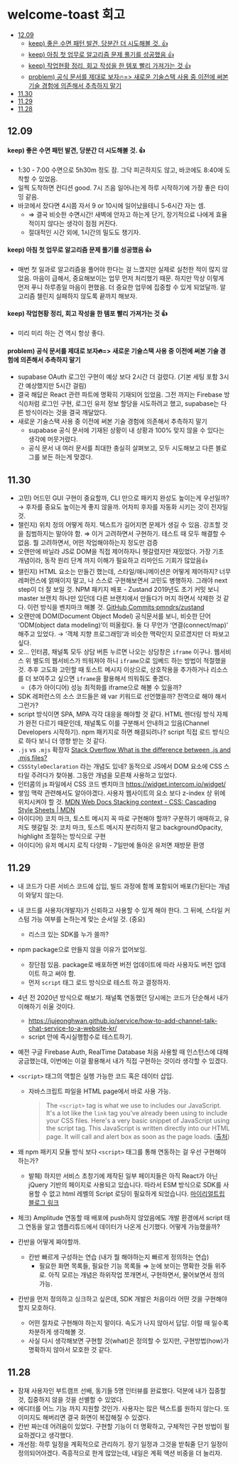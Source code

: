 # welcome-toast 회고

<!-- toc -->

- [12.09](#1209)
  - [keep) 좋은 수면 패턴 발견, 당분간 더 시도해볼 것. 👍](#keep-%EC%A2%8B%EC%9D%80-%EC%88%98%EB%A9%B4-%ED%8C%A8%ED%84%B4-%EB%B0%9C%EA%B2%AC-%EB%8B%B9%EB%B6%84%EA%B0%84-%EB%8D%94-%EC%8B%9C%EB%8F%84%ED%95%B4%EB%B3%BC-%EA%B2%83-%F0%9F%91%8D)
  - [keep) 아침 첫 업무로 알고리즘 문제 풀기를 성공했음 👍](#keep-%EC%95%84%EC%B9%A8-%EC%B2%AB-%EC%97%85%EB%AC%B4%EB%A1%9C-%EC%95%8C%EA%B3%A0%EB%A6%AC%EC%A6%98-%EB%AC%B8%EC%A0%9C-%ED%92%80%EA%B8%B0%EB%A5%BC-%EC%84%B1%EA%B3%B5%ED%96%88%EC%9D%8C-%F0%9F%91%8D)
  - [keep) 작업현황 정리, 회고 작성을 한 템포 빨리 가져가는 것 👍](#keep-%EC%9E%91%EC%97%85%ED%98%84%ED%99%A9-%EC%A0%95%EB%A6%AC-%ED%9A%8C%EA%B3%A0-%EC%9E%91%EC%84%B1%EC%9D%84-%ED%95%9C-%ED%85%9C%ED%8F%AC-%EB%B9%A8%EB%A6%AC-%EA%B0%80%EC%A0%B8%EA%B0%80%EB%8A%94-%EA%B2%83-%F0%9F%91%8D)
  - [problem) 공식 문서를 제대로 보자🔥=> 새로운 기술스택 사용 중 이전에 써본 기술 경험에 의존해서 추측하지 말기](#problem-%EA%B3%B5%EC%8B%9D-%EB%AC%B8%EC%84%9C%EB%A5%BC-%EC%A0%9C%EB%8C%80%EB%A1%9C-%EB%B3%B4%EC%9E%90%F0%9F%94%A5-%EC%83%88%EB%A1%9C%EC%9A%B4-%EA%B8%B0%EC%88%A0%EC%8A%A4%ED%83%9D-%EC%82%AC%EC%9A%A9-%EC%A4%91-%EC%9D%B4%EC%A0%84%EC%97%90-%EC%8D%A8%EB%B3%B8-%EA%B8%B0%EC%88%A0-%EA%B2%BD%ED%97%98%EC%97%90-%EC%9D%98%EC%A1%B4%ED%95%B4%EC%84%9C-%EC%B6%94%EC%B8%A1%ED%95%98%EC%A7%80-%EB%A7%90%EA%B8%B0)
- [11.30](#1130)
- [11.29](#1129)
- [11.28](#1128)

<!-- tocstop -->

## 12.09

#### keep) 좋은 수면 패턴 발견, 당분간 더 시도해볼 것. 👍

- 1:30 - 7:00 수면으로 5h30m 정도 잠. 그닥 피곤하지도 않고, 바코에도 8:40에 도착할 수 있었음.
- 일찍 도착하면 컨디션 good. 7시 즈음 일어나는게 하루 시작하기에 가장 좋은 타이밍 같음.
- 바코에서 잤다면 4시쯤 자서 9 or 10시에 일어났을테니 5-6시간 자는 셈.
  - ⇒ 결국 비슷한 수면시간! 새벽에 안자고 하는게 단기, 장기적으료 나에게 효율적이지 않다는 생각이 점점 커진다.
  - 절대적인 시간 외에, 1시간의 밀도도 챙기자.

#### keep) 아침 첫 업무로 알고리즘 문제 풀기를 성공했음 👍

- 매번 첫 일과로 알고리즘을 풀어야 한다는 걸 느꼈지만 실제로 실천한 적이 많지 않았음. 마음이 급해서, 중요해보이는 업무 먼저 처리했기 때문. 하지만 막상 이렇게 먼저 푸니 하루종일 마음이 편했음. 더 중요한 업무에 집중할 수 있게 되었달까. 알고리즘 챌린지 실패하지 않도록 끝까지 해보자.

#### keep) 작업현황 정리, 회고 작성을 한 템포 빨리 가져가는 것 👍

- 미리 미리 하는 건 역시 항상 좋다.

#### problem) 공식 문서를 제대로 보자🔥=> 새로운 기술스택 사용 중 이전에 써본 기술 경험에 의존해서 추측하지 말기

- supabase OAuth 로그인 구현이 예상 보다 2시간 더 걸렸다. (기본 세팅 포함 3시간 예상했지만 5시간 걸림)
- 결국 해답은 React 관련 파트에 명확히 기재되어 있었음. 그전 까지는 Firebase 방식()처럼 로그인 구현, 로그인 유저 정보 할당을 시도하려고 했고, supabase는 다른 방식이라는 것을 결국 깨달았다.
- 새로운 기술스택 사용 중 이전에 써본 기술 경험에 의존해서 추측하지 말기
  - supabase 공식 문서에 기재된 상황이 내 상황과 100% 맞지 않을 수 있다는 생각에 머뭇거렸다.
  - 공식 문서 내 여러 문서를 최대한 충실히 살펴보고, 모두 시도해보고 다른 블로그를 보든 하는게 맞겠다.

## 11.30

- 고민) 어드민 GUI 구현이 중요할까, CLI 만으로 패키지 완성도 높이는게 우선일까? → 후자를 중요도 높이는게 좋지 않을까. 어차피 후자를 자동화 시키는 것이 전자일 것.
- 챌린지) 위치 정의 어떻게 하지. 텍스트가 길어지면 문제가 생길 수 있음. 강조할 것을 침범하지는 말아야 함. ⇒ 이거 고려하면서 구현하기. 테스트 때 모두 해결할 수 없음. 뭘 고려하면서, 어떤 작업해야하는지 정도만 검증
- 오랜만에 바닐라 JS로 DOM을 직접 제어하자니 헷갈렸지만 재밌었다. 가장 기초 개념이라, 동작 원리 단계 까지 이해가 필요하고 리마인드 기회가 많았음👍
- 챌린지) HTML 요소는 만들긴 했는데, 스타일/애니메이션은 어떻게 제어하지? 너무 레퍼런스에 얽매이지 말고, 나 스스로 구현해보면서 고민도 병행하자. 그래야 next step이 더 잘 보일 것.
  NPM 패키지 배포 - Zustand 2019년도 초기 커밋 보니 master 브랜치 하나만 있던데 다른 브랜치에서 만들다가 머지 하면서 삭제한 것 같다. 이런 방식을 벤치마크 해볼 것. [GitHub Commits·pmndrs/zustand](https://github.com/pmndrs/zustand/commits/main/?since=2019-04-09&until=2019-04-09)
- 오랜만에 DOM(Document Object Model) 공식문서를 보니, 비슷한 단어 ‘ODM(object data modeling)’이 떠올랐다. 둘 다 무언가 ‘연결(connect/map)’ 해주고 있었다. → ‘객체 지향 프로그래밍’과 비슷한 맥락인지 모르겠지만 더 파보고 싶다.
- 오… 인터콤, 채널톡 모두 상담 버튼 누르면 나오는 상담창은 `iframe` 이구나. 웹서비스 위 별도의 웹서비스가 띄워져야 하니 `iframe`으로 임베드 하는 방법이 적절했을 것. 추후 고도화 고민할 때 토스트 메시지 이상으로, 상호작용을 추가하거나 리소스를 더 보여주고 싶으면 `iframe`을 활용해서 띄워줘도 좋겠다.
  - (추가 아이디어) 성능 최적화를 iframe으로 해볼 수 있을까?
- SDK 레퍼런스의 소스 코드들은 왜 var 키워드로 선언했을까? 전역으로 해야 해서 그런가?
- script 방식이면 SPA, MPA 각각 대응을 해야할 것 같다. HTML 렌더링 방식 자체가 완전 다르기 때문인데, 채널톡도 이를 구분해서 안내하고 있음(Channel Developers 시작하기). npm 패키지로 하면 해결되려나? script 직접 로드 방식으로 하다 보니 더 영향 받는 것 같다.
- `.js` vs `.mjs` 확장자 [Stack Overflow What is the difference between .js and .mjs files?](https://stackoverflow.com/questions/57492546/what-is-the-difference-between-js-and-mjs-files)
- `CSSStyleDeclaration` 라는 개념도 있네? 동적으로 JS에서 DOM 요소에 CSS 스타일 주려다가 찾아봄. 그동안 개념을 모른채 사용하고 있었다.
- 인터콤의 js 파일에서 CSS 코드 벤치마크 https://widget.intercom.io/widget/
- 쌓임 맥락 관련해서도 알아야겠다. 사용자 웹사이트의 요소 보다 z-index 상 위에 위치시켜야 할 것. [MDN Web Docs Stacking context - CSS: Cascading Style Sheets | MDN](https://developer.mozilla.org/en-US/docs/Web/CSS/CSS_positioned_layout/Understanding_z-index/Stacking_context)
- 아이디어) 코치 마크, 토스트 메시지 꼭 따로 구현해야 할까? 구분하기 애매하고, 유저도 헷갈릴 것: 코치 마크, 토스트 메시지 분리하지 말고 backgroundOpacity, highlight 조절하는 방식으로 구현
- 아이디어) 유저 메시지 로직 다양화 - 7일만에 돌아온 유저면 재방문 환영

## 11.29

- 내 코드가 다른 서비스 코드에 삽입, 빌드 과정에 함께 포함되어 배포(?)된다는 개념이 와닿지 않는다.
- 내 코드를 사용자(개발자)가 신뢰하고 사용할 수 있게 해야 한다. 그 뒤에, 스타일 커스텀 가능 여부를 논하는게 맞는 순서일 것. (중요)
  - 리스크 있는 SDK를 누가 쓸까?
- npm package으로 만들지 않을 이유가 없어보임.
  - 장단점 있음. package로 배포하면 버전 업데이트에 따라 사용자도 버전 업데이트 하고 써야 함.
  - 먼저 `script` 태그 로드 방식으로 테스트 하고 결정하자.
- 4년 전 2020년 방식으로 해보기. 채널톡 연동했던 당시에는 코드가 단순해서 내가 이해하기 쉬울 것이다.
  - https://jujeonghwan.github.io/service/how-to-add-channel-talk-chat-service-to-a-website-kr/
  - script 안에 즉시실행함수로 테스트하기.
- 예전 구글 Firebase Auth, RealTime Database 처음 사용할 때 인스턴스에 대해 궁금했는데, 이번에는 이걸 활용해서 내가 직접 구현하는 것이라 생각할 수 있겠다.
- `<script>` 태그의 역할은 실행 가능한 코드 혹은 데이터 삽입.

  - 자바스크립트 파일을 HTML page에서 바로 사용 가능.
    > The `<script>` tag is what we use to includes our JavaScript. It's a lot like the `link` tag you've already been using to include your CSS files.
    > Here's a very basic snippet of JavaScript using the script tag. This JavaScript is written directly into our HTML page. It will call and alert box as soon as the page loads. ([출처](https://www.notion.so/14d4196d295c8069964df8354d8e157a?pvs=21))

- 왜 npm 패키지 모듈 방식 보다 `<script>` 태그를 통해 연동하는 걸 우선 구현해야 하는가?
  - 발췌) 하지만 서비스 초창기에 제작된 일부 페이지들은 아직 React가 아닌 jQuery 기반의 페이지로 사용되고 있습니다. 따라서 ESM 방식으로 SDK를 사용할 수 없고 html 레벨의 Script 로딩이 필요하게 되었습니다. [마이리얼트립 블로그 링크](https://medium.com/myrealtrip-product/%EC%9B%B9%EB%A1%9C%EA%B7%B8-javascript-sdk-%EA%B0%9C%EB%B0%9C-%EB%A7%9B%EB%B3%B4%EA%B8%B0-ffc8a1a00f8d#:~:text=%EB%94%B0%EB%9D%BC%EC%84%9C%20ESM%20%EB%B0%A9%EC%8B%9D%EC%9C%BC%EB%A1%9C%20SDK%EB%A5%BC%20%EC%82%AC%EC%9A%A9%ED%95%A0%20%EC%88%98%20%EC%97%86%EA%B3%A0%20html%20%EB%A0%88%EB%B2%A8%EC%9D%98%20Script%20%EB%A1%9C%EB%94%A9%EC%9D%B4%20%ED%95%84%EC%9A%94%ED%95%98%EA%B2%8C%20%EB%90%98%EC%97%88%EC%8A%B5%EB%8B%88%EB%8B%A4.)
- 체크) Amplitude 연동할 때 배포에 push하지 않았음에도 개발 환경에서 script 태그 연동을 알고 앰플리튜드에서 데이터가 나온게 신기했다. 어떻게 가능했을까?
- 칸반을 어떻게 짜야할까.
  - 칸반 빠르게 구성하는 연습 (내가 뭘 해야하는지 빠르게 정의하는 연습)
    - 필요한 화면 목록들, 필요한 기능 목록들 ⇒ 눈에 보이는 명확한 것들 위주로. 아직 모르는 개념은 하위작업 쪼개면서, 구현하면서, 물어보면서 정의 가능.
- 칸반을 먼저 정의하고 싱크하고 싶은데, SDK 개발은 처음이라 어떤 것을 구현해야 할지 모호하다.
  - 어떤 절차로 구현해야 하는지 말이다. 속도가 나지 않아서 답답. 이럴 때 일수록 차분하게 생각해볼 것.
  - 사실 다시 생각해보면 구현할 것(what)은 정의할 수 있지만, 구현방법(how)가 명확하지 않아서 모호한 것 같다.

## 11.28

- 잠재 사용자인 부트캠프 선배, 동기들 5명 인터뷰를 완료했다. 덕분에 내가 집중할 것, 집중하지 않을 것을 선별할 수 있었다.
- 에디터를 어느 기능 까지 지원할 것인가. 사용자는 많은 텍스트를 원하지 않는다. 또 이미지도 해버리면 결국 화면이 복잡해질 수 있겠다.
- 칸반 짜는데 어려움이 있었다. 구현할 기능이 더 명확하고, 구체적인 구현 방법이 필요하겠다고 생각했다.
- 개선점: 하루 일정을 계획적으로 관리하기. 장기 일정과 그것을 받춰줄 단기 일정이 정의되어야겠다. 즉흥적으로 한게 많았는데, 내일은 계획 액션 비중을 더 늘리자.

